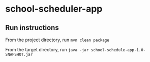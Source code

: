 # school-scheduler-app

## Run instructions

From the project directory, run
``mvn clean package``

From the target directory, run
``java -jar school-schedule-app-1.0-SNAPSHOT.jar``